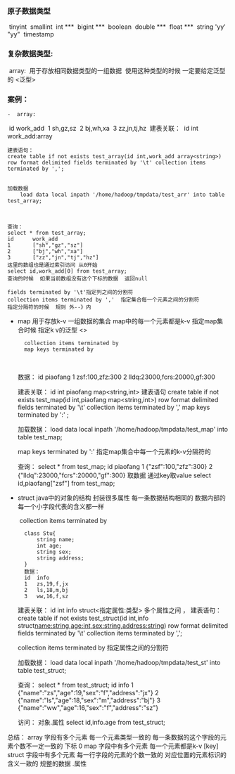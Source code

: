 ### 原子数据类型

​	tinyint
​	smallint
​	int   ***
​	bigint   ***
​	boolean
​	double   ***
​	float   ***
​	string     'yy'   "yy"
​	timestamp



### 复杂数据类型:

​	array:
​		用于存放相同数据类型的一组数据
​		使用这种类型的时候  一定要给定泛型的  <泛型>



###		案例：

	-  array:

​		id	work_add
​		1	sh,gz,sz
​		2	bj,wh,xa
​		3	zz,jn,tj,hz
​		建表关联：
​		id int 
​		work_add:array<string>
​	

	建表语句：
	create table if not exists test_array(id int,work_add array<string>) row format delimited fields terminated by '\t' collection items terminated by ',';
			
	
	加载数据
		load data local inpath '/home/hadoop/tmpdata/test_arr' into table test_array;
	
	
	
	查询：
	select * from test_array;
	id		work_add
	1       ["sh","gz","sz"]
	2       ["bj","wh","xa"]
	3       ["zz","jn","tj","hz"]
	这里的数组也是通过索引访问 从0开始
	select id,work_add[0] from test_array;
	查询的时候  如果当前数组没有这个下标的数据  返回null
	
	fields terminated by '\t'指定列之间的分割符
	collection items terminated by ','  指定集合每一个元素之间的分割符
	指定分隔符的时候  规则 外--》内
- map
  	用于存放k-v 一组数据的集合  map中的每一个元素都是k-v
  	指定map集合时候  指定k  v的泛型 <>

  		collection items terminated by 
  		map keys terminated by 
  ​	

	数据：
	id	piaofang
	1	zsf:100,zfz:300
	2	lldq:23000,fcrs:20000,gf:300
	
	建表关联：
	id  int 
	piaofang map<string,int>
	建表语句
	create table if not exists test_map(id int,piaofang map<string,int>) row format delimited fields terminated by '\t' collection items terminated by ',' map keys terminated by ':' ;
	
	加载数据：
	load data local inpath '/home/hadoop/tmpdata/test_map' into table test_map;
	
	map keys terminated by ':' 指定map集合中每一个元素的k-v分隔符的
	
	查询：
	select * from test_map;
	id		piaofang
	1       {"zsf":100,"zfz":300}
	2       {"lldq":23000,"fcrs":20000,"gf":300}
	取数据  通过key取value
	select id,piaofang["zsf"] from test_map;
- struct 
  	java中的对象的结构   封装很多属性
  	每一条数据结构相同的   数据内部的每一个小字段代表的含义都一样

  ​		collection items terminated by 

		class Stu{
			string name;
			int age;
			string sex;
			string address;
		}
		数据：
		id	info
		1	zs,19,f,jx
		2	ls,18,m,bj
		3	ww,16,f,sz
		
	
	建表关联：
	id int 
	info struct<指定属性:类型>   多个属性之间 ，
	建表语句：
	create table if not exists test_struct(id int,info struct<name:string,age:int,sex:string,address:string>) row format delimited fields terminated by '\t' collection items terminated by ',';
	
	collection items terminated by  指定属性之间的分割符
	
	加载数据：
	load data local inpath '/home/hadoop/tmpdata/test_st' into table test_struct;
	
	查询：
	select * from test_struct;
	id	info
	1       {"name":"zs","age":19,"sex":"f","address":"jx"}
	2       {"name":"ls","age":18,"sex":"m","address":"bj"}
	3       {"name":"ww","age":16,"sex":"f","address":"sz"}
	
	访问：
	对象.属性
	select id,info.age from test_struct;

总结：
	array  字段有多个元素  每一个元素类型一致的
			每一条数据的这个字段的元素个数不一定一致的
			下标  0
	map   字段中有多个元素  每一个元素都是k-v
			[key]
	struct  字段中有多个元素  每一行字段的元素的个数一致的  对应位置的元素标识的含义一致的   规整的数据
			.属性



